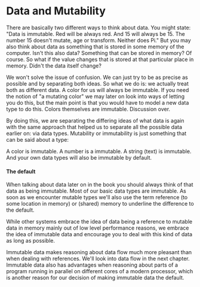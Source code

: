 # Data and Mutability

There are basically two different ways to think about data. You might state: "Data is immutable. Red will be always red. And 15 will always be 15. The number 15 doesn't mutate, age or transform. Neither does Pi." But you may also think about data as something that is stored in some memory of the computer. Isn't this also data? Something that can be stored in memory? Of course. So what if the value changes that is stored at that particular place in memory. Didn't the data itself change?

We won't solve the issue of confusion. We can just try to be as precise as possible and by separating both ideas. So what we do is: we actually treat both as different data. A color for us will always be immutable. If you need the notion of "a mutating color" we may later on look into ways of letting you do this, but the main point is that you would have to model a new data type to do this. Colors themselves are immutable. Discussion over. 

By doing this, we are separating the differing ideas of what data is again with the same approach that helped us to separate all the possible data earlier on: via data types. Mutability or immutability is just something that can be said about a type: 

A color is immutable. A number is a immutable. A string (text) is immutable. And your own data types will also be immutable by default.

#### The default
When talking about data later on in the book you should always think of that data as being immutable. Most of our basic data types are immutable. As soon as we encounter mutable types we'll also use the term reference (to some location in memory) or (shared) memory to underline the difference to the default.

While other systems embrace the idea of data being a reference to mutable data in memory mainly out of low level performance reasons, we embrace the idea of immutable data and encourage you to deal with this kind of data as long as possible. 

Immutable data makes reasoning about data flow much more pleasant than when dealing with references. We'll look into data flow in the next chapter. Immutable data also has advantages when reasoning about parts of a program running in parallel on different cores of a modern processor, which is another reason for our decision of making immutable data the default.